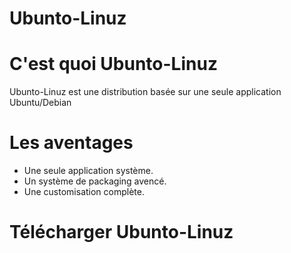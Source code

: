 # Ubunto-Linuz
# C'est quoi Ubunto-Linuz
Ubunto-Linuz est une distribution basée sur une seule application Ubuntu/Debian
# Les aventages
- Une seule application système.
- Un système de packaging avencé.
- Une customisation complète.
# Télécharger Ubunto-Linuz
